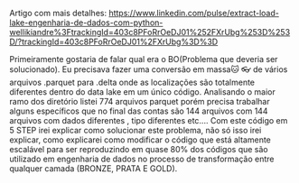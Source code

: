 
Artigo com mais detalhes: https://www.linkedin.com/pulse/extract-load-lake-engenharia-de-dados-com-python-wellikiandre%3FtrackingId=403c8PFoRrOeDJ01%252FXrUbg%253D%253D/?trackingId=403c8PFoRrOeDJ01%2FXrUbg%3D%3D

Primeiramente gostaria de falar qual era o BO(Problema que deveria ser solucionado).
Eu precisava fazer uma conversão em massa🐱 👓 de vários arquivos .parquet para .delta onde as localizações são totalmente diferentes dentro do data lake em um único código. Analisando o maior ramo dos diretório listei 774 arquivos parquet porém precisa trabalhar alguns específicos que no final das contas são 144 arquivos com 144 arquivos com dados diferentes , tipo diferentes etc....
Com este código em 5 STEP irei explicar como solucionar este problema, não só isso irei explicar, como explicarei como modificar o código que está altamente escalável para ser reproduzindo em quase 80% dos códigos que são utilizado em engenharia de dados no processo de transformação entre qualquer camada (BRONZE, PRATA E GOLD).
